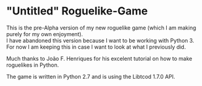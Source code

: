 # "Untitled" Roguelike-Game

This is the pre-Alpha version of my new roguelike game (which I am making purely for my own enjoyment).  
I have abandoned this version because I want to be working with Python 3.  For now I am keeping this in case I want to look at what I previously did.

Much thanks to João F. Henriques for his excelent tutorial on how to make roguelikes in Python.

The game is written in Python 2.7 and is using the Libtcod 1.7.0 API.
